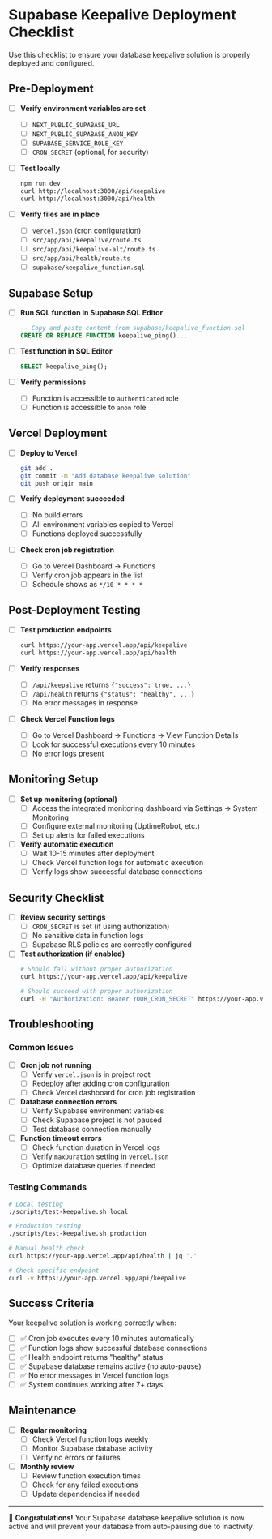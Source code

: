 # Supabase Keepalive Deployment Checklist

Use this checklist to ensure your database keepalive solution is properly deployed and configured.

## Pre-Deployment

- [ ] **Verify environment variables are set**
  - [ ] `NEXT_PUBLIC_SUPABASE_URL`
  - [ ] `NEXT_PUBLIC_SUPABASE_ANON_KEY`
  - [ ] `SUPABASE_SERVICE_ROLE_KEY`
  - [ ] `CRON_SECRET` (optional, for security)

- [ ] **Test locally**
  ```bash
  npm run dev
  curl http://localhost:3000/api/keepalive
  curl http://localhost:3000/api/health
  ```

- [ ] **Verify files are in place**
  - [ ] `vercel.json` (cron configuration)
  - [ ] `src/app/api/keepalive/route.ts`
  - [ ] `src/app/api/keepalive-alt/route.ts`
  - [ ] `src/app/api/health/route.ts`
  - [ ] `supabase/keepalive_function.sql`

## Supabase Setup

- [ ] **Run SQL function in Supabase SQL Editor**
  ```sql
  -- Copy and paste content from supabase/keepalive_function.sql
  CREATE OR REPLACE FUNCTION keepalive_ping()...
  ```

- [ ] **Test function in SQL Editor**
  ```sql
  SELECT keepalive_ping();
  ```

- [ ] **Verify permissions**
  - [ ] Function is accessible to `authenticated` role
  - [ ] Function is accessible to `anon` role

## Vercel Deployment

- [ ] **Deploy to Vercel**
  ```bash
  git add .
  git commit -m "Add database keepalive solution"
  git push origin main
  ```

- [ ] **Verify deployment succeeded**
  - [ ] No build errors
  - [ ] All environment variables copied to Vercel
  - [ ] Functions deployed successfully

- [ ] **Check cron job registration**
  - [ ] Go to Vercel Dashboard → Functions
  - [ ] Verify cron job appears in the list
  - [ ] Schedule shows as `*/10 * * * *`

## Post-Deployment Testing

- [ ] **Test production endpoints**
  ```bash
  curl https://your-app.vercel.app/api/keepalive
  curl https://your-app.vercel.app/api/health
  ```

- [ ] **Verify responses**
  - [ ] `/api/keepalive` returns `{"success": true, ...}`
  - [ ] `/api/health` returns `{"status": "healthy", ...}`
  - [ ] No error messages in response

- [ ] **Check Vercel Function logs**
  - [ ] Go to Vercel Dashboard → Functions → View Function Details
  - [ ] Look for successful executions every 10 minutes
  - [ ] No error logs present

## Monitoring Setup

- [ ] **Set up monitoring (optional)**
  - [ ] Access the integrated monitoring dashboard via Settings → System Monitoring
  - [ ] Configure external monitoring (UptimeRobot, etc.)
  - [ ] Set up alerts for failed executions

- [ ] **Verify automatic execution**
  - [ ] Wait 10-15 minutes after deployment
  - [ ] Check Vercel function logs for automatic execution
  - [ ] Verify logs show successful database connections

## Security Checklist

- [ ] **Review security settings**
  - [ ] `CRON_SECRET` is set (if using authorization)
  - [ ] No sensitive data in function logs
  - [ ] Supabase RLS policies are correctly configured

- [ ] **Test authorization (if enabled)**
  ```bash
  # Should fail without proper authorization
  curl https://your-app.vercel.app/api/keepalive
  
  # Should succeed with proper authorization
  curl -H "Authorization: Bearer YOUR_CRON_SECRET" https://your-app.vercel.app/api/keepalive
  ```

## Troubleshooting

### Common Issues

- [ ] **Cron job not running**
  - [ ] Verify `vercel.json` is in project root
  - [ ] Redeploy after adding cron configuration
  - [ ] Check Vercel dashboard for cron job registration

- [ ] **Database connection errors**
  - [ ] Verify Supabase environment variables
  - [ ] Check Supabase project is not paused
  - [ ] Test database connection manually

- [ ] **Function timeout errors**
  - [ ] Check function duration in Vercel logs
  - [ ] Verify `maxDuration` setting in `vercel.json`
  - [ ] Optimize database queries if needed

### Testing Commands

```bash
# Local testing
./scripts/test-keepalive.sh local

# Production testing  
./scripts/test-keepalive.sh production

# Manual health check
curl https://your-app.vercel.app/api/health | jq '.'

# Check specific endpoint
curl -v https://your-app.vercel.app/api/keepalive
```

## Success Criteria

Your keepalive solution is working correctly when:

- [ ] ✅ Cron job executes every 10 minutes automatically
- [ ] ✅ Function logs show successful database connections
- [ ] ✅ Health endpoint returns "healthy" status
- [ ] ✅ Supabase database remains active (no auto-pause)
- [ ] ✅ No error messages in Vercel function logs
- [ ] ✅ System continues working after 7+ days

## Maintenance

- [ ] **Regular monitoring**
  - [ ] Check Vercel function logs weekly
  - [ ] Monitor Supabase database activity
  - [ ] Verify no errors or failures

- [ ] **Monthly review**
  - [ ] Review function execution times
  - [ ] Check for any failed executions
  - [ ] Update dependencies if needed

---

🎉 **Congratulations!** Your Supabase database keepalive solution is now active and will prevent your database from auto-pausing due to inactivity.
